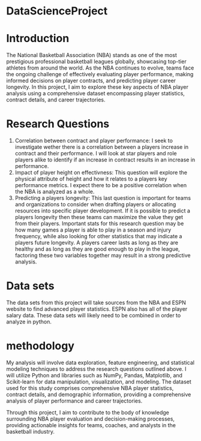 # DataScienceProject
# Introduction
The National Basketball Association (NBA) stands as one of the most prestigious professional basketball leagues globally, showcasing top-tier athletes from around the world. As the NBA continues to evolve, teams face the ongoing challenge of effectively evaluating player performance, making informed decisions on player contracts, and predicting player career longevity. In this project, I aim to explore these key aspects of NBA player analysis using a comprehensive dataset encompassing player statistics, contract details, and career trajectories.
# Research Questions
1. Correlation between contract and player performance: I seek to investigate wether there is a correlation between a players increase in contract and their performance. I will look at star players and role players alike to identify if an increase in contract results in an increase in performance.
2. Impact of player height on effectivness: This question will explore the physical attribute of height and how it relates to a players key performance metrics. I expect there to be a positive correlation when the NBA is analyzed as a whole.
3. Predicting a players longevity: This last question is important for teams and organizations to consider when drafting players or allocating resources into specific player development. If it is possible to predict a players longevity then these teams can maximize the value they get from their players. Important stats for this research question may be how many games a player is able to play in a season and injury frequency, while also looking for other statistics that may indicate a players future longevity. A players career lasts as long as they are healthy and as long as they are good enough to play in the league, factoring these two variables together may result in a strong predictive analysis.
# Data sets
The data sets from this project will take sources from the NBA and ESPN website to find advanced player statistics. ESPN also has all of the player salary data. These data sets will likely need to be combined in order to analyze in python.
# methodology
My analysis will involve data exploration, feature engineering, and statistical modeling techniques to address the research questions outlined above. I will utilize Python and libraries such as NumPy, Pandas, Matplotlib, and Scikit-learn for data manipulation, visualization, and modeling. The dataset used for this study comprises comprehensive NBA player statistics, contract details, and demographic information, providing a comprehensive analysis of player performance and career trajectories.

Through this project, I aim to contribute to the body of knowledge surrounding NBA player evaluation and decision-making processes, providing actionable insights for teams, coaches, and analysts in the basketball industry.
